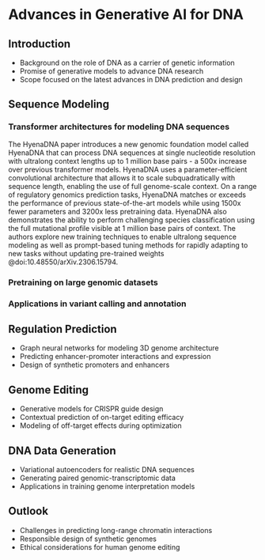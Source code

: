# Advances in Generative AI for DNA

## Introduction

- Background on the role of DNA as a carrier of genetic information  
- Promise of generative models to advance DNA research
- Scope focused on the latest advances in DNA prediction and design

## Sequence Modeling

### Transformer architectures for modeling DNA sequences
The HyenaDNA paper introduces a new genomic foundation model called HyenaDNA that can process DNA sequences at single nucleotide resolution with ultralong context lengths up to 1 million base pairs - a 500x increase over previous transformer models. HyenaDNA uses a parameter-efficient convolutional architecture that allows it to scale subquadratically with sequence length, enabling the use of full genome-scale context. On a range of regulatory genomics prediction tasks, HyenaDNA matches or exceeds the performance of previous state-of-the-art models while using 1500x fewer parameters and 3200x less pretraining data. HyenaDNA also demonstrates the ability to perform challenging species classification using the full mutational profile visible at 1 million base pairs of context. The authors explore new training techniques to enable ultralong sequence modeling as well as prompt-based tuning methods for rapidly adapting to new tasks without updating pre-trained weights @doi:10.48550/arXiv.2306.15794.

### Pretraining on large genomic datasets
### Applications in variant calling and annotation

## Regulation Prediction

- Graph neural networks for modeling 3D genome architecture
- Predicting enhancer-promoter interactions and expression
- Design of synthetic promoters and enhancers

## Genome Editing

- Generative models for CRISPR guide design
- Contextual prediction of on-target editing efficacy  
- Modeling of off-target effects during optimization

## DNA Data Generation

- Variational autoencoders for realistic DNA sequences
- Generating paired genomic-transcriptomic data
- Applications in training genome interpretation models

## Outlook  

- Challenges in predicting long-range chromatin interactions
- Responsible design of synthetic genomes
- Ethical considerations for human genome editing
